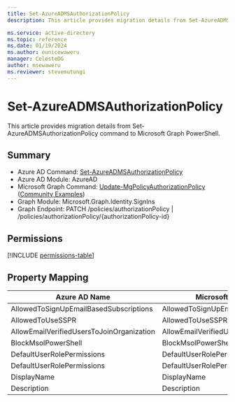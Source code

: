 ```yaml
---
title: Set-AzureADMSAuthorizationPolicy
description: This article provides migration details from Set-AzureADMSAuthorizationPolicy command to Microsoft Graph PowerShell.

ms.service: active-directory
ms.topic: reference
ms.date: 01/19/2024
ms.author: eunicewaweru
manager: CelesteDG
author: msewaweru
ms.reviewer: stevemutungi
---
```


# Set-AzureADMSAuthorizationPolicy

This article provides migration details from Set-AzureADMSAuthorizationPolicy command to Microsoft Graph PowerShell.

## Summary

+ Azure AD Command: [Set-AzureADMSAuthorizationPolicy](/powershell/module/azuread/set-azureadmsauthorizationpolicy)
+ Azure AD Module: AzureAD
+ Microsoft Graph Command: [Update-MgPolicyAuthorizationPolicy](/powershell/module/microsoft.graph.identity.signins/update-mgpolicyauthorizationpolicy) ([Community Examples](https://github.com/orgs/msgraph/discussions?discussions_q=Update-MgPolicyAuthorizationPolicy))
+ Graph Module: Microsoft.Graph.Identity.SignIns
+ Graph Endpoint:  PATCH /policies/authorizationPolicy | /policies/authorizationPolicy/{authorizationPolicy-id}

## Permissions

[!INCLUDE [permissions-table](~/graphref/api-reference/v1.0/includes/permissions/authorizationpolicy-update-permissions.md)]

## Property Mapping

|Azure AD Name|Microsoft Graph Name|
|---|---|
|AllowedToSignUpEmailBasedSubscriptions|AllowedToSignUpEmailBasedSubscriptions|
|AllowedToUseSSPR|AllowedToUseSSPR|
|AllowEmailVerifiedUsersToJoinOrganization|AllowEmailVerifiedUsersToJoinOrganization|
|BlockMsolPowerShell|BlockMsolPowerShell|
|DefaultUserRolePermissions|DefaultUserRolePermissions|
|DefaultUserRolePermissions|DefaultUserRolePermissions|
|DisplayName|DisplayName|
|Description|Description|